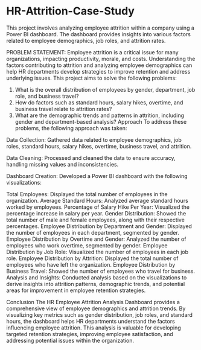 # HR-Attrition-Case-Study
This project involves analyzing employee attrition within a company using a Power BI dashboard. The dashboard provides insights into various factors related to employee demographics, job roles, and attrition rates.

PROBLEM STATEMENT:
Employee attrition is a critical issue for many organizations, impacting productivity, morale, and costs. Understanding the factors contributing to attrition and analyzing employee demographics can help HR departments develop strategies to improve retention and address underlying issues. This project aims to solve the following problems:
1. What is the overall distribution of employees by gender, department, job role, and business travel?
2. How do factors such as standard hours, salary hikes, overtime, and business travel relate to attrition rates?
3. What are the demographic trends and patterns in attrition, including gender and department-based analysis?
Approach
To address these problems, the following approach was taken:

Data Collection: Gathered data related to employee demographics, job roles, standard hours, salary hikes, overtime, business travel, and attrition.

Data Cleaning: Processed and cleaned the data to ensure accuracy, handling missing values and inconsistencies.

Dashboard Creation: Developed a Power BI dashboard with the following visualizations:

Total Employees: Displayed the total number of employees in the organization.
Average Standard Hours: Analyzed average standard hours worked by employees.
Percentage of Salary Hike Per Year: Visualized the percentage increase in salary per year.
Gender Distribution: Showed the total number of male and female employees, along with their respective percentages.
Employee Distribution by Department and Gender: Displayed the number of employees in each department, segmented by gender.
Employee Distribution by Overtime and Gender: Analyzed the number of employees who work overtime, segmented by gender.
Employee Distribution by Job Role: Visualized the number of employees in each job role.
Employee Distribution by Attrition: Displayed the total number of employees who have left the organization.
Employee Distribution by Business Travel: Showed the number of employees who travel for business.
Analysis and Insights: Conducted analysis based on the visualizations to derive insights into attrition patterns, demographic trends, and potential areas for improvement in employee retention strategies.

Conclusion
The HR Employee Attrition Analysis Dashboard provides a comprehensive view of employee demographics and attrition trends. By visualizing key metrics such as gender distribution, job roles, and standard hours, the dashboard helps HR departments understand the factors influencing employee attrition. This analysis is valuable for developing targeted retention strategies, improving employee satisfaction, and addressing potential issues within the organization.
